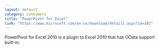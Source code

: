 ```yaml
---
layout: default
category: consumers
title: "PowerPivot for Excel"
link: "https://www.microsoft.com/en-us/download/details.aspx?id=102"
---
```

PowerPivot for Excel 2010 is a plugin to Excel 2010 that has OData support built-in.
